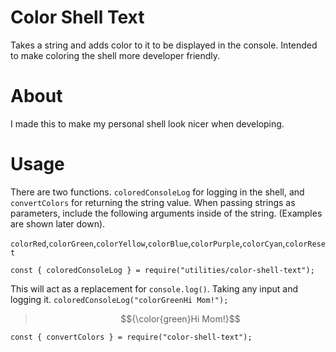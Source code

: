 # Color Shell Text
Takes a string and adds color to it to be displayed in the console. Intended to make coloring the shell more developer friendly.

# About
I made this to make my personal shell look nicer when developing.

# Usage
There are two functions. ```coloredConsoleLog``` for logging in the shell, and ```convertColors``` for returning the string value. 
When passing strings as parameters, include the following arguments inside of the string. (Examples are shown later down).

```colorRed```,```colorGreen```,```colorYellow```,```colorBlue```,```colorPurple```,```colorCyan```,```colorReset```

```
const { coloredConsoleLog } = require("utilities/color-shell-text");
```
This will act as a replacement for ```console.log()```. Taking any input and logging it.
```coloredConsoleLog("colorGreenHi Mom!");```
> $${\color{green}Hi Mom!}$$


```
const { convertColors } = require("color-shell-text");
```
